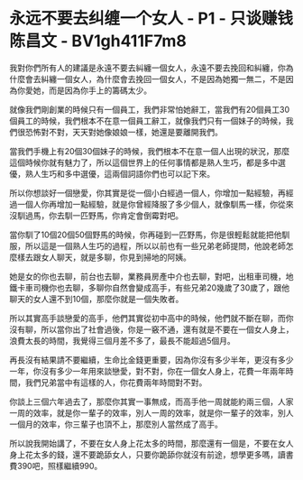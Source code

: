 # 永远不要去纠缠一个女人 - P1 - 只谈赚钱陈昌文 - BV1gh411F7m8

我對你們所有人的建議是永遠不要去糾纏一個女人，永遠不要去挽回和糾纏，你為什麼會去糾纏一個女人，為什麼會去挽回一個女人，不是因為她獨一無二，不是因為你愛她，而是因為你手上的籌碼太少。

就像我們剛創業的時候只有一個員工，我們非常怕她辭工，當我們有20個員工30個員工的時候，我們根本不在意一個員工辭工，就像我們只有一個妹子的時候，我們很恐怖對不對，天天對她像娘娘一樣，她還是要離開我們。

當我們手機上有20個30個妹子的時候，我們根本不在意一個人出現的狀況，那麼這個時候你就有魅力了，所以這個世界上的任何事情都是熟人生巧，都是多中選優，熟人生巧和多中選優，這兩個詞語你們也可以記下來。

所以你想談好一個戀愛，你其實是從一個小白經過一個人，你增加一點經驗，再經過一個人你再增加一點經驗，就是你曾經降服了多少個人，就像馴馬一樣，你從來沒馴過馬，你去馴一匹野馬，你肯定會倒霉對吧。

當你馴了10個20個50個野馬的時候，你再碰到一匹野馬，你是很輕鬆就能把他馴服，所以這是一個熟人生巧的過程，所以以前也有一些兄弟老師提問，他說老師怎麼樣去跟女人聊天，就是多聊，你見到掃地的阿姨。

她是女的你也去聊，前台也去聊，業務員房產中介也去聊，對吧，出租車司機，地鐵卡車司機你也去聊，多聊你自然會變成高手，有些兄弟20幾歲了30歲了，跟他聊天的女人還不到10個，那麼你就是一個失敗者。

所以其實高手談戀愛的高手，他們其實從初中高中的時候，他們就不斷在聊，而你沒有聊，所以當你出了社會過後，你是一竅不通，還有就是不要在一個女人身上，浪費太長的時間，我覺得三個月差不多了，最長不能超過5個月。

再長沒有結果請不要繼續，生命比金錢更重要，因為你沒有多少半年，更沒有多少一年，你沒有多少一年用來談戀愛，對不對，你在一個女人身上，花費一年兩年時間，我們兄弟當中有這樣的人，你花費兩年時間對不對。

你談上三個六年過去了，那麼你其實一事無成，而高手他一周就能約兩三個，人家一周的效率，就是你一輩子的效率，別人一周的效率，就是你一輩子的效率，別人一個月的效率，你三輩子也頂不上，那麼別人當然成了高手。

所以說我開始講了，不要在女人身上花太多的時間，那麼還有一個是，不要在女人身上花太多的錢，還不要跪舔女人，只要你跪舔你就沒有前途，想學更多嗎，讀書費390吧，照樣繼續990。


